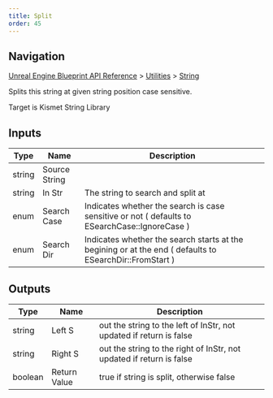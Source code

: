 ```yaml
---
title: Split
order: 45
---
```

## Navigation

[Unreal Engine Blueprint API Reference](https://dev.epicgames.com/documentation/en-us/unreal-engine/BlueprintAPI) > [Utilities](https://dev.epicgames.com/documentation/en-us/unreal-engine/BlueprintAPI/Utilities) > [String](https://dev.epicgames.com/documentation/en-us/unreal-engine/BlueprintAPI/Utilities/String)

Splits this string at given string position case sensitive.

Target is Kismet String Library

## Inputs

| Type | Name | Description |
| --- | --- | --- |
| string | Source String |  |
| string | In Str | The string to search and split at |
| enum | Search Case | Indicates whether the search is case sensitive or not ( defaults to ESearchCase::IgnoreCase ) |
| enum | Search Dir | Indicates whether the search starts at the begining or at the end ( defaults to ESearchDir::FromStart ) |

## Outputs

| Type | Name | Description |
| --- | --- | --- |
| string | Left S | out the string to the left of InStr, not updated if return is false |
| string | Right S | out the string to the right of InStr, not updated if return is false |
| boolean | Return Value | true if string is split, otherwise false |
